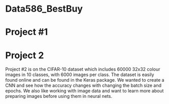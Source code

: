 # Data586_BestBuy

# Project #1


# Project 2
Project #2 is on the CIFAR-10 dataset which includes 60000 32x32 colour images in 10 classes, with 6000 images per class. The dataset is easily found online and can be found in the Keras package. We wanted to create a CNN and see how the accuracy changes with changing the batch size and epochs. We also like working with image data and want to learn more about preparing images before using them in neural nets. 

